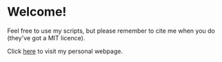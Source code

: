 # Welcome!

Feel free to use my scripts, but please remember to cite me when you do (they've got a MIT licence).

Click [here](https://giuliagrisot.github.io) to visit my personal webpage.

